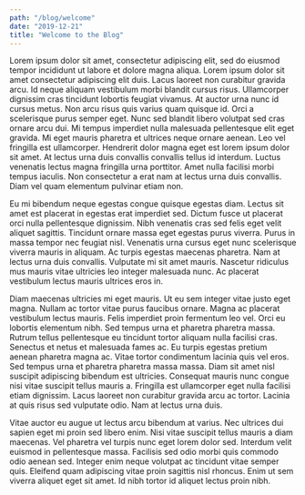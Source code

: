 ```yaml
---
path: "/blog/welcome"
date: "2019-12-21"
title: "Welcome to the Blog"
---
```


Lorem ipsum dolor sit amet, consectetur adipiscing elit, sed do eiusmod tempor incididunt ut labore et dolore magna aliqua. Lorem ipsum dolor sit amet consectetur adipiscing elit duis. Lacus laoreet non curabitur gravida arcu. Id neque aliquam vestibulum morbi blandit cursus risus. Ullamcorper dignissim cras tincidunt lobortis feugiat vivamus. At auctor urna nunc id cursus metus. Non arcu risus quis varius quam quisque id. Orci a scelerisque purus semper eget. Nunc sed blandit libero volutpat sed cras ornare arcu dui. Mi tempus imperdiet nulla malesuada pellentesque elit eget gravida. Mi eget mauris pharetra et ultrices neque ornare aenean. Leo vel fringilla est ullamcorper. Hendrerit dolor magna eget est lorem ipsum dolor sit amet. At lectus urna duis convallis convallis tellus id interdum. Luctus venenatis lectus magna fringilla urna porttitor. Amet nulla facilisi morbi tempus iaculis. Non consectetur a erat nam at lectus urna duis convallis. Diam vel quam elementum pulvinar etiam non.

Eu mi bibendum neque egestas congue quisque egestas diam. Lectus sit amet est placerat in egestas erat imperdiet sed. Dictum fusce ut placerat orci nulla pellentesque dignissim. Nibh venenatis cras sed felis eget velit aliquet sagittis. Tincidunt ornare massa eget egestas purus viverra. Purus in massa tempor nec feugiat nisl. Venenatis urna cursus eget nunc scelerisque viverra mauris in aliquam. Ac turpis egestas maecenas pharetra. Nam at lectus urna duis convallis. Vulputate mi sit amet mauris. Nascetur ridiculus mus mauris vitae ultricies leo integer malesuada nunc. Ac placerat vestibulum lectus mauris ultrices eros in.

Diam maecenas ultricies mi eget mauris. Ut eu sem integer vitae justo eget magna. Nullam ac tortor vitae purus faucibus ornare. Magna ac placerat vestibulum lectus mauris. Felis imperdiet proin fermentum leo vel. Orci eu lobortis elementum nibh. Sed tempus urna et pharetra pharetra massa. Rutrum tellus pellentesque eu tincidunt tortor aliquam nulla facilisi cras. Senectus et netus et malesuada fames ac. Eu turpis egestas pretium aenean pharetra magna ac. Vitae tortor condimentum lacinia quis vel eros. Sed tempus urna et pharetra pharetra massa massa. Diam sit amet nisl suscipit adipiscing bibendum est ultricies. Consequat mauris nunc congue nisi vitae suscipit tellus mauris a. Fringilla est ullamcorper eget nulla facilisi etiam dignissim. Lacus laoreet non curabitur gravida arcu ac tortor. Lacinia at quis risus sed vulputate odio. Nam at lectus urna duis.

Vitae auctor eu augue ut lectus arcu bibendum at varius. Nec ultrices dui sapien eget mi proin sed libero enim. Nisi vitae suscipit tellus mauris a diam maecenas. Vel pharetra vel turpis nunc eget lorem dolor sed. Interdum velit euismod in pellentesque massa. Facilisis sed odio morbi quis commodo odio aenean sed. Integer enim neque volutpat ac tincidunt vitae semper quis. Eleifend quam adipiscing vitae proin sagittis nisl rhoncus. Enim ut sem viverra aliquet eget sit amet. Id nibh tortor id aliquet lectus proin nibh.
